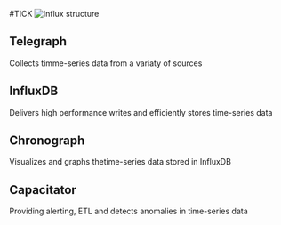 #TICK
![Influx structure][influx_structure]

## Telegraph
Collects timme-series data from a variaty of sources

## InfluxDB
Delivers high performance writes and efficiently stores time-series data

## Chronograph
Visualizes and graphs thetime-series data stored in InfluxDB

## Capacitator
Providing alerting, ETL and detects anomalies in time-series data

[influx_structure]: https://influxdata.com/wp-content/uploads/2015/09/TICK-Stack.png "Influx structure"
